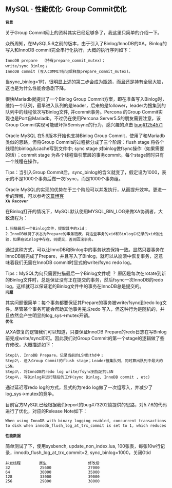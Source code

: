 ## MySQL · 性能优化· Group Commit优化

 **`背景`**   


关于Group Commit网上的资料其实已经足够多了，我这里只简单的介绍一下。  


众所周知，在MySQL5.6之前的版本，由于引入了Binlog/InnoDB的XA，Binlog的写入和InnoDB commit完全串行化执行，大概的执行序列如下：  

```LANG
InnoDB prepare  （持有prepare_commit_mutex）；
write/sync Binlog；
InnoDB commit (写入COMMIT标记后释放prepare_commit_mutex)。

```


当sync_binlog=1时，很明显上述的第二步会成为瓶颈，而且还是持有全局大锁，这也是为什么性能会急剧下降。  


很快Mariadb就提出了一个Binlog Group Commit方案，即在准备写入Binlog时，维持一个队列，最早进入队列的是leader，后来的是follower，leader为搜集到的队列中的线程依次写Binlog文件, 并commit事务。Percona 的Group Commit实现也是Port自Mariadb。不过仍在使用Percona Server5.5的朋友需要注意，该Group Commit实现可能破坏掉Semisync的行为，感兴趣的点击 [bug#1254571][0]  


Oracle MySQL 在5.6版本开始也支持Binlog Group Commit，使用了和Mariadb类似的思路，但将Group Commit的过程拆分成了三个阶段：flush stage 将各个线程的binlog从cache写到文件中; sync stage 对binlog做fsync操作（如果需要的话）；commit stage 为各个线程做引擎层的事务commit。每个stage同时只有一个线程在操作。  


Tips：当引入Group Commit后，sync_binlog的含义就变了，假定设为1000，表示的不是1000个事务后做一次fsync，而是1000个事务组。  


Oracle MySQL的实现的优势在于三个阶段可以并发执行，从而提升效率。更进一步的理解，可以参考[这篇博客][1]   **`XA Recover`**   


在Binlog打开的情况下，MySQL默认使用MYSQL_BIN_LOG来做XA协调者，大致流程为：  

```LANG
1.扫描最后一个Binlog文件，提取其中的xid；
2.InnoDB维持了状态为Prepare的事务链表，将这些事务的xid和Binlog中记录的xid做比较，如果在Binlog中存在，则提交，否则回滚事务。

```


通过这种方式，可以让InnoDB和Binlog中的事务状态保持一致。显然只要事务在InnoDB层完成了Prepare，并且写入了Binlog，就可以从崩溃中恢复事务，这意味着我们无需在InnoDB commit时显式的write/fsync redo log。  


Tips：MySQL为何只需要扫描最后一个Binlog文件呢 ？ 原因是每次在rotate到新的Binlog文件时，总是保证没有正在提交的事务，然后fsync一次InnoDB的redo log。这样就可以保证老的Binlog文件中的事务在InnoDB总是提交的。   **`问题`**   


其实问题很简单：每个事务都要保证其Prepare的事务被write/fsync到redo log文件。尽管某个事务可能会帮助其他事务完成redo 写入，但这种行为是随机的，并且依然会产生明显的log_sys->mutex开销。   **`优化`**   


从XA恢复的逻辑我们可以知道，只要保证InnoDB Prepare的redo日志在写Binlog前完成write/sync即可。因此我们对Group Commit的第一个stage的逻辑做了些许修改，大概描述如下：  

```LANG
Step1\. InnoDB Prepare，记录当前的LSN到thd中；
Step2\. 进入Group Commit的flush stage；Leader搜集队列，同时算出队列中最大的LSN。
Step3\. 将InnoDB的redo log write/fsync到指定的LSN
Step4\. 写Binlog并进行随后的工作(sync Binlog, InnoDB commit , etc)

```


通过延迟写redo log的方式，显式的为redo log做了一次组写入，并减少了log_sys->mutex的竞争。  


目前官方MySQL已经根据我们report的bug#73202锁提供的思路，对5.7.6的代码进行了优化，对应的Release Note如下：  

```bash
When using InnoDB with binary logging enabled, concurrent transactions written in the InnoDB redo log are now grouped together before synchronizing 
to disk when innodb_flush_log_at_trx_commit is set to 1, which reduces the amount of synchronization operations. This can lead to improved performance.

``` **`性能数据`**   


简单测试了下，使用sysbench, update_non_index.lua, 100张表，每张10w行记录，innodb_flush_log_at_trx_commit=2, sync_binlog=1000，关闭Gtid  

```LANG
并发线程        原生                  修改后
32             25600                27000
64             30000                35000
128            33000                39000
256            29800                38000

```


[0]: https://bugs.launchpad.net/percona-server/5.5/+bug/1254571
[1]: http://mysqlmusings.blogspot.com/2012/06/binary-log-group-commit-in-mysql-56.html